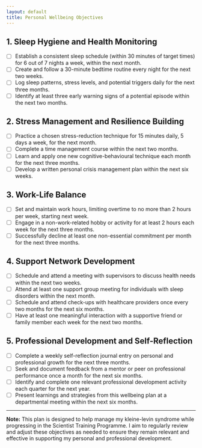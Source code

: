 ```yaml
---
layout: default
title: Personal Wellbeing Objectives
---
```


## 1. Sleep Hygiene and Health Monitoring

- [ ] Establish a consistent sleep schedule (within 30 minutes of target times) for 6 out of 7 nights a week, within the next month.
- [ ] Create and follow a 30-minute bedtime routine every night for the next two weeks.
- [ ] Log sleep patterns, stress levels, and potential triggers daily for the next three months.
- [ ] Identify at least three early warning signs of a potential episode within the next two months.

## 2. Stress Management and Resilience Building

- [ ] Practice a chosen stress-reduction technique for 15 minutes daily, 5 days a week, for the next month.
- [ ] Complete a time management course within the next two months.
- [ ] Learn and apply one new cognitive-behavioural technique each month for the next three months.
- [ ] Develop a written personal crisis management plan within the next six weeks.

## 3. Work-Life Balance

- [ ] Set and maintain work hours, limiting overtime to no more than 2 hours per week, starting next week.
- [ ] Engage in a non-work-related hobby or activity for at least 2 hours each week for the next three months.
- [ ] Successfully decline at least one non-essential commitment per month for the next three months.

## 4. Support Network Development

- [ ] Schedule and attend a meeting with supervisors to discuss health needs within the next two weeks.
- [ ] Attend at least one support group meeting for individuals with sleep disorders within the next month.
- [ ] Schedule and attend check-ups with healthcare providers once every two months for the next six months.
- [ ] Have at least one meaningful interaction with a supportive friend or family member each week for the next two months.

## 5. Professional Development and Self-Reflection

- [ ] Complete a weekly self-reflection journal entry on personal and professional growth for the next three months.
- [ ] Seek and document feedback from a mentor or peer on professional performance once a month for the next six months.
- [ ] Identify and complete one relevant professional development activity each quarter for the next year.
- [ ] Present learnings and strategies from this wellbeing plan at a departmental meeting within the next six months.

---

**Note:** This plan is designed to help manage my kleine-levin syndrome while progressing in the Scientist Training Programme. I aim to regularly review and adjust these objectives as needed to ensure they remain relevant and effective in supporting my personal and professional development.
